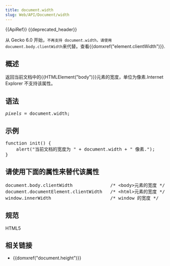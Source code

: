 ```yaml
---
title: document.width
slug: Web/API/Document/width
---
```

<div>{{ApiRef}} {{deprecated_header}}</div>
<div class="note">
 <p>从 Gecko 6.0 开始，<code>不再支持 document.width，请使用</code><code>document.body.clientWidth</code>来代替。查看{{domxref("element.clientWidth")}}.</p>
</div>
<h2 id="Summary">概述</h2>
<p>返回当前文档中的{{HTMLElement("body")}}元素的宽度，单位为像素.Internet Explorer 不支持该属性。</p>
<h2 id="Syntax">语法</h2>
<pre class="syntaxbox"><em>pixels</em> = document.width;
</pre>
<h2 id="Example">示例</h2>
<pre class="brush:js">function init() {
    alert("当前文档的宽度为 " + document.width + " 像素.");
}
</pre>
<h2 id="Alternatives">请使用下面的属性来替代该属性</h2>
<pre class="syntaxbox">document.body.clientWidth              /* &lt;body&gt;元素的宽度 */
document.documentElement.clientWidth   /* &lt;html&gt;元素的宽度 */
window.innerWidth                      /* window 的宽度 */
</pre>
<h2 id="Specification">规范</h2>

<p>HTML5</p>

<h2 id="See_also">相关链接</h2>
<ul>
 <li>{{domxref("document.height")}}</li>
</ul>

